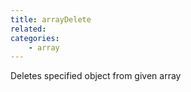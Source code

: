 ```yaml
---
title: arrayDelete
related:
categories:
    - array
---
```


Deletes specified object from given array